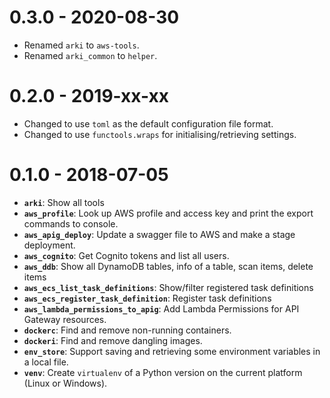 0.3.0 - 2020-08-30
==================
- Renamed `arki` to `aws-tools`.
- Renamed `arki_common` to `helper`.

0.2.0 - 2019-xx-xx
==================

- Changed to use `toml` as the default configuration file format.
- Changed to use `functools.wraps` for initialising/retrieving settings.

0.1.0 - 2018-07-05
==================

- **`arki`**: Show all tools
- **`aws_profile`**: Look up AWS profile and access key and print the export commands to console.
- **`aws_apig_deploy`**: Update a swagger file to AWS and make a stage deployment.
- **`aws_cognito`**: Get Cognito tokens and list all users.
- **`aws_ddb`**: Show all DynamoDB tables, info of a table, scan items, delete items
- **`aws_ecs_list_task_definitions`**: Show/filter registered task definitions
- **`aws_ecs_register_task_definition`**: Register task definitions
- **`aws_lambda_permissions_to_apig`**: Add Lambda Permissions for API Gateway resources.
- **`dockerc`**: Find and remove non-running containers.
- **`dockeri`**: Find and remove dangling images.
- **`env_store`**: Support saving and retrieving some environment variables in a local file.
- **`venv`**: Create `virtualenv` of a Python version on the current platform (Linux or Windows).
